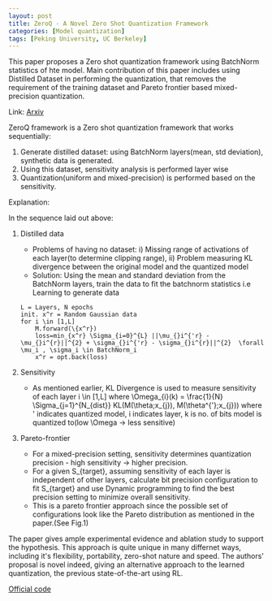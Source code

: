 ```yaml
---
layout: post
title: ZeroQ - A Novel Zero Shot Quantization Framework
categories: [Model quantization]
tags: [Peking University, UC Berkeley]
---
```


This paper proposes a Zero shot quantization framework using BatchNorm statistics of hte model. Main contribution of this paper
includes using Distilled Dataset in performing the quantization, that removes the requirement of the training dataset and 
Pareto frontier based mixed-precision quantization.

Link: [Arxiv](https://arxiv.org/pdf/2001.00281)
<!--end_excerpt-->

ZeroQ framework is a Zero shot quantization framework that works sequentially:

1. Generate distilled dataset: using BatchNorm layers(mean, std deviation), synthetic data is generated.
2. Using this dataset, sensitivity analysis is performed layer wise
3. Quantization(uniform and mixed-precision) is performed based on the sensitivity.

Explanation:

In the sequence laid out above:

1. Distilled data
    - Problems of having no dataset: i) Missing range of activations of each layer(to determine clipping range),
    ii) Problem measuring KL divergence between the original model and the quantized model
    - Solution: Using the mean and standard deviation from the BatchNorm layers, train the data to fit the batchnorm statistics
    i.e Learning to generate data 
    ```
    L = Layers, N epochs
    init. x^r = Random Gaussian data 
    for i \in [1,L]
        M.forward(\{x^r})
        loss=min_{x^r} \Sigma_{i=0}^{L} ||\mu_{}i^{'r} - \mu_{}i^{r}||^{2} + \sigma_{}i^{'r} - \sigma_{}i^{r}||^{2}  \forall \mu_i , \sigma_i \in BatchNorm_i
        x^r = opt.back(loss)
    ```
2. Sensitivity
    - As mentioned earlier, KL Divergence is used to measure sensitivity of each layer i \in [1,L] where 
    \Omega_{i}(k) = \frac{1}{N} \Sigma_{j=1}^{N_{dist}} KL(M(\theta;x_{j}), M(\theta^{'};x_{j})) 
    where ' indicates quantized model, i indicates layer, k is no. of bits model is quantized to(low \Omega -> less sensitive)
    
3. Pareto-frontier
    - For a mixed-precision setting, sensitivity determines quantization precision - high sensitivity -> higher precision.
    - For a given S_{target}, assuming sensitivity of each layer is independent of other layers, calculate bit precision configuration 
    to fit  S_{target} and use Dynamic programming to find the best precision setting to minimize overall sensitivity.
    - This is a pareto frontier approach since the possible set of configurations look like the Pareto distribution as mentioned in the paper.(See Fig.1)
    
The paper gives ample experimental evidence and ablation study to support the hypothesis. This approach is quite unique in many differnet ways, 
including it's flexibility, portability, zero-shot nature and speed. The authors' proposal is novel indeed, giving an alternative approach to the learned quantization,
the previous state-of-the-art using RL.

[Official code](https://github.com/amirgholami/ZeroQ)

